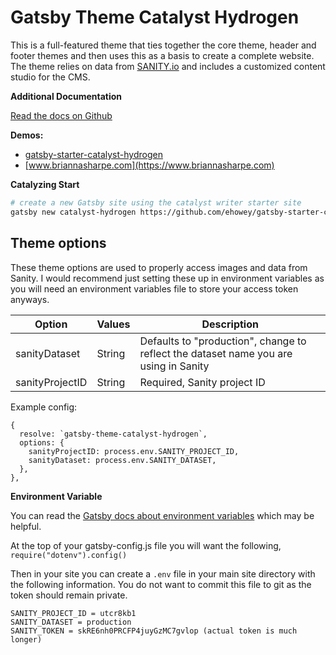 # Gatsby Theme Catalyst Hydrogen

This is a full-featured theme that ties together the core theme, header and footer themes and then uses this as a basis to create a complete website. The theme relies on data from [SANITY.io](https://www.sanity.io/) and includes a customized content studio for the CMS.

**Additional Documentation**

[Read the docs on Github](https://github.com/ehowey/gatsby-theme-catalyst)

**Demos:**

- [gatsby-starter-catalyst-hydrogen](https://gatsby-starter-catalyst-hydrogen.netlify.com/)
- [www.briannasharpe.com](https://www.briannasharpe.com)

**Catalyzing Start**

```sh
# create a new Gatsby site using the catalyst writer starter site
gatsby new catalyst-hydrogen https://github.com/ehowey/gatsby-starter-catalyst-hydrogen
```

## Theme options

These theme options are used to properly access images and data from Sanity. I would recommend just setting these up in environment variables as you will need an environment variables file to store your access token anyways.

| Option          | Values | Description                                                                          |
| --------------- | ------ | ------------------------------------------------------------------------------------ |
| sanityDataset   | String | Defaults to "production", change to reflect the dataset name you are using in Sanity |
| sanityProjectID | String | Required, Sanity project ID                                                          |

Example config:

```
{
  resolve: `gatsby-theme-catalyst-hydrogen`,
  options: {
    sanityProjectID: process.env.SANITY_PROJECT_ID,
    sanityDataset: process.env.SANITY_DATASET,
  },
},
```

**Environment Variable**

You can read the [Gatsby docs about environment variables](https://www.gatsbyjs.org/docs/environment-variables/) which may be helpful.

At the top of your gatsby-config.js file you will want the following, `require("dotenv").config()`

Then in your site you can create a `.env` file in your main site directory with the following information. You do not want to commit this file to git as the token should remain private.

```
SANITY_PROJECT_ID = utcr8kb1
SANITY_DATASET = production
SANITY_TOKEN = skRE6nh0PRCFP4juyGzMC7gvlop (actual token is much longer)
```
